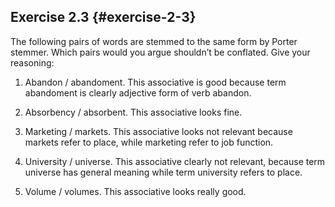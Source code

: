 ## Exercise 2.3 {#exercise-2-3}

The following pairs of words are stemmed to the same form by Porter stemmer. Which pairs would you argue shouldn’t be conflated. Give your reasoning:

1.  Abandon / abandoment. This associative is good because term abandoment is clearly adjective form of verb abandon.

2.  Absorbency / absorbent. This associative looks fine.

3.  Marketing / markets. This associative looks not relevant because markets refer to place, while marketing refer to job function.

4.  University / universe. This associative clearly not relevant, because term universe has general meaning while term university refers to place.

5.  Volume / volumes. This associative looks really good.